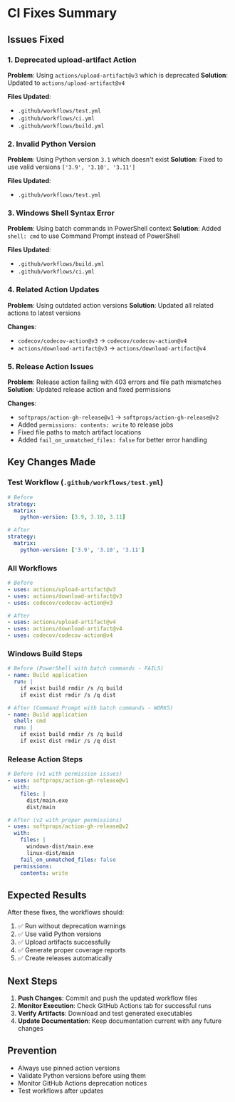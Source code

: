 # CI Fixes Summary

## Issues Fixed

### 1. Deprecated upload-artifact Action
**Problem**: Using `actions/upload-artifact@v3` which is deprecated
**Solution**: Updated to `actions/upload-artifact@v4`

**Files Updated**:
- `.github/workflows/test.yml`
- `.github/workflows/ci.yml`
- `.github/workflows/build.yml`

### 2. Invalid Python Version
**Problem**: Using Python version `3.1` which doesn't exist
**Solution**: Fixed to use valid versions `['3.9', '3.10', '3.11']`

**Files Updated**:
- `.github/workflows/test.yml`

### 3. Windows Shell Syntax Error
**Problem**: Using batch commands in PowerShell context
**Solution**: Added `shell: cmd` to use Command Prompt instead of PowerShell

**Files Updated**:
- `.github/workflows/build.yml`
- `.github/workflows/ci.yml`

### 4. Related Action Updates
**Problem**: Using outdated action versions
**Solution**: Updated all related actions to latest versions

**Changes**:
- `codecov/codecov-action@v3` → `codecov/codecov-action@v4`
- `actions/download-artifact@v3` → `actions/download-artifact@v4`

### 5. Release Action Issues
**Problem**: Release action failing with 403 errors and file path mismatches
**Solution**: Updated release action and fixed permissions

**Changes**:
- `softprops/action-gh-release@v1` → `softprops/action-gh-release@v2`
- Added `permissions: contents: write` to release jobs
- Fixed file paths to match artifact locations
- Added `fail_on_unmatched_files: false` for better error handling

## Key Changes Made

### Test Workflow (`.github/workflows/test.yml`)
```yaml
# Before
strategy:
  matrix:
    python-version: [3.9, 3.10, 3.11]

# After
strategy:
  matrix:
    python-version: ['3.9', '3.10', '3.11']
```

### All Workflows
```yaml
# Before
- uses: actions/upload-artifact@v3
- uses: actions/download-artifact@v3
- uses: codecov/codecov-action@v3

# After
- uses: actions/upload-artifact@v4
- uses: actions/download-artifact@v4
- uses: codecov/codecov-action@v4
```

### Windows Build Steps
```yaml
# Before (PowerShell with batch commands - FAILS)
- name: Build application
  run: |
    if exist build rmdir /s /q build
    if exist dist rmdir /s /q dist

# After (Command Prompt with batch commands - WORKS)
- name: Build application
  shell: cmd
  run: |
    if exist build rmdir /s /q build
    if exist dist rmdir /s /q dist
```

### Release Action Steps
```yaml
# Before (v1 with permission issues)
- uses: softprops/action-gh-release@v1
  with:
    files: |
      dist/main.exe
      dist/main

# After (v2 with proper permissions)
- uses: softprops/action-gh-release@v2
  with:
    files: |
      windows-dist/main.exe
      linux-dist/main
    fail_on_unmatched_files: false
  permissions:
    contents: write
```

## Expected Results

After these fixes, the workflows should:
1. ✅ Run without deprecation warnings
2. ✅ Use valid Python versions
3. ✅ Upload artifacts successfully
4. ✅ Generate proper coverage reports
5. ✅ Create releases automatically

## Next Steps

1. **Push Changes**: Commit and push the updated workflow files
2. **Monitor Execution**: Check GitHub Actions tab for successful runs
3. **Verify Artifacts**: Download and test generated executables
4. **Update Documentation**: Keep documentation current with any future changes

## Prevention

- Always use pinned action versions
- Validate Python versions before using them
- Monitor GitHub Actions deprecation notices
- Test workflows after updates 